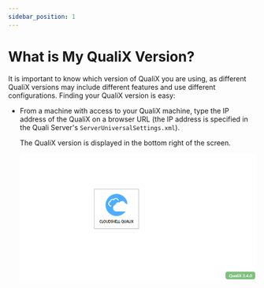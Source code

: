 ```yaml
---
sidebar_position: 1
---
```


# What is My QualiX Version?

It is important to know which version of QualiX you are using, as different QualiX versions may include different features and use different configurations. Finding your QualiX version is easy:

- From a machine with access to your QualiX machine, type the IP address of the QualiX on a browser URL (the IP address is specified in the Quali Server's `ServerUniversalSettings.xml`).
    
    The QualiX version is displayed in the bottom right of the screen.
    
    ![](/Images/QualiX/QualiXVersion.png)
